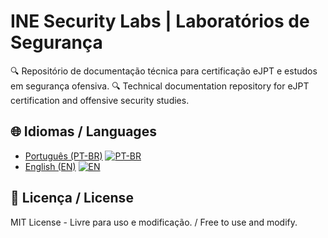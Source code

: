 # INE Security Labs | Laboratórios de Segurança  

🔍 Repositório de documentação técnica para certificação eJPT e estudos em segurança ofensiva. 
🔍 Technical documentation repository for eJPT certification and offensive security studies.

## 🌐 Idiomas / Languages  
- [Português (PT-BR)](/PT-BR/README.md)  [![PT-BR](https://img.shields.io/badge/🇧🇷-Português-brightgreen)](PT-BR/README.md)
- [English (EN)](/EN/README.md)  [![EN](https://img.shields.io/badge/🌐-English-blue)](EN/README.md)

## 📜 Licença / License  
MIT License - Livre para uso e modificação. / Free to use and modify.
